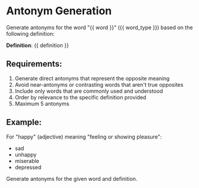 # Antonym Generation

Generate antonyms for the word "{{ word }}" ({{ word_type }}) based on the following definition:

**Definition**: {{ definition }}

## Requirements:
1. Generate direct antonyms that represent the opposite meaning
2. Avoid near-antonyms or contrasting words that aren't true opposites
3. Include only words that are commonly used and understood
4. Order by relevance to the specific definition provided
5. Maximum 5 antonyms

## Example:
For "happy" (adjective) meaning "feeling or showing pleasure":
- sad
- unhappy
- miserable
- depressed

Generate antonyms for the given word and definition.